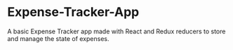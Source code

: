 # Expense-Tracker-App

A basic Expense Tracker app made with React and Redux reducers to store and manage the state of expenses.
